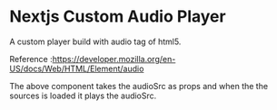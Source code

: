 
# Nextjs Custom Audio Player
A custom player build with audio tag of html5.

Reference :https://developer.mozilla.org/en-US/docs/Web/HTML/Element/audio


The above component takes the audioSrc as  props and when the the sources is loaded it plays the audioSrc.
